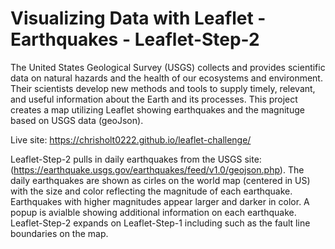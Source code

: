 # Visualizing Data with Leaflet - Earthquakes - Leaflet-Step-2

The United States Geological Survey (USGS) collects and provides scientific data on natural hazards and the health of our ecosystems and environment. Their scientists develop new methods and tools to supply timely, relevant, and useful information about the Earth and its processes. This project creates a map utilizing Leaflet showing earthquakes and the magnituge based on USGS data (geoJson).

Live site: https://chrisholt0222.github.io/leaflet-challenge/

Leaflet-Step-2 pulls in daily earthquakes from the USGS site: (https://earthquake.usgs.gov/earthquakes/feed/v1.0/geojson.php). The daily earthquakes are shown as cirles on the world map (centered in US) with the size and color reflecting the magnitude of each earthquake. Earthquakes with higher magnitudes appear larger and darker in color. A popup is avialble showing additional information on each earthquake. Leaflet-Step-2 expands on Leaflet-Step-1 including such as the fault line boundaries on the map.